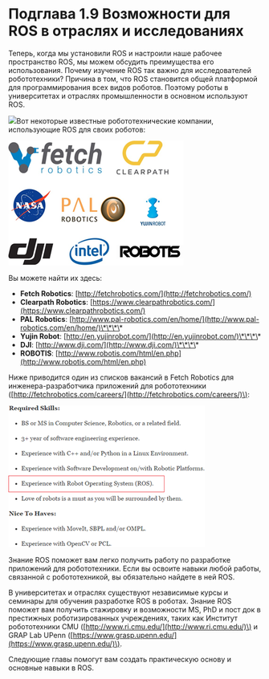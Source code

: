 # Подглава 1.9 Возможности для ROS в отраслях и исследованиях

Теперь, когда мы установили ROS и настроили наше рабочее пространство ROS, мы можем обсудить преимущества его использования. Почему изучение ROS так важно для исследователей робототехники? Причина в том, что ROS становится общей платформой для программирования всех видов роботов. Поэтому роботы в университетах и ​​отраслях промышленности в основном используют ROS.  


![](file:///C:/Users/MICHAE~1/AppData/Local/Temp/msohtmlclip1/01/clip_image002.jpg)Вот некоторые известные робототехнические компании, использующие ROS для своих роботов:

![](../.gitbook/assets/image%20%2841%29.png)

Вы можете найти их здесь:

*  **Fetch Robotics**: [http://fetchrobotics.com/](http://fetchrobotics.com/)
* **Clearpath Robotics**: [https://www.clearpathrobotics.com/](https://www.clearpathrobotics.com/)
* **PAL Robotics**: [http://www.pal-robotics.com/en/home/](http://www.pal-robotics.com/en/home/)\*\*\*\*
* **Yujin Robot**: [http://en.yujinrobot.com/](http://en.yujinrobot.com/)\*\*\*\*
* **DJI**: [http://www.dji.com/](http://www.dji.com/)\*\*\*\*
* **ROBOTIS**: [http://www.robotis.com/html/en.php](http://www.robotis.com/html/en.php)

Ниже приводится один из списков вакансий в Fetch Robotics для инженера-разработчика приложений для робототехники \([http://fetchrobotics.com/careers/](http://fetchrobotics.com/careers/)\):  


![&#x420;&#x438;&#x441;&#x443;&#x43D;&#x43E;&#x43A; 22: &#x422;&#x438;&#x43F;&#x438;&#x447;&#x43D;&#x44B;&#x435; &#x442;&#x440;&#x435;&#x431;&#x43E;&#x432;&#x430;&#x43D;&#x438;&#x44F; &#x43A; &#x440;&#x430;&#x431;&#x43E;&#x442;&#x435; &#x434;&#x43B;&#x44F; &#x438;&#x43D;&#x436;&#x435;&#x43D;&#x435;&#x440;&#x430; &#x43F;&#x440;&#x438;&#x43B;&#x43E;&#x436;&#x435;&#x43D;&#x438;&#x439; ROS](../.gitbook/assets/image%20%285%29.png)

Знание ROS поможет вам легко получить работу по разработке приложений для робототехники. Если вы освоите навыки любой работы, связанной с робототехникой, вы обязательно найдете в ней ROS.

В университетах и ​​отраслях существуют независимые курсы и семинары для обучения разработке ROS в роботах. Знание ROS поможет вам получить стажировку и возможности MS, PhD и пост док в престижных роботизированных учреждениях, таких как Институт робототехники CMU \([http://www.ri.cmu.edu/](http://www.ri.cmu.edu/)\) и GRAP Lab UPenn \([https://www.grasp.upenn.edu/](https://www.grasp.upenn.edu/)\).

Следующие главы помогут вам создать практическую основу и основные навыки в ROS.

